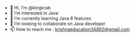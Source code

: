 - 👋 Hi, I’m @kingkrab
- 👀 I’m interested in Java
- 🌱 I’m currently learning Java 8 features
- 💞️ I’m looking to collaborate on Java developer
- 📫 How to reach me : krishnaeducation34892@gmail.com

<!---
krishnaeducation34892/krishnaeducation34892 is a ✨ special ✨ repository because its `README.md` (this file) appears on your GitHub profile.
You can click the Preview link to take a look at your changes.
--->
